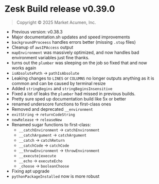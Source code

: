 # Zesk Build release v0.39.0

> Copyright &copy; 2025 Market Acumen, Inc.

- Previous version: v0.38.3
- Major documentation.sh updates and speed improvements
- `backgroundProceess` handles errors better (missing `.stop` files)
- Cleanup of `awsIPAccess` output
- `mapEnvironment` was massively optimized, and now handles bad environment variables just fine thanks.
- turns out the `plumber` was sleeping on the job so fixed that and now works again
- `isAbsolutePath` -> `pathIsAbsolute`
- Leaking changes to `LINES` or `COLUMNS` no longer outputs anything as it is common and can be caused by terminal
  resize
- Added `stringBegins` and `stringBeginsInsensitive`
- Fixed a lot of leaks the `plumber` had missed in previous builds.
- Pretty sure sped up documentation build like 5x or better
- renamed underscore functions to first-class ones
- Removed and deprecated `__environment`
- `exitString` -> `returnCodeString`
- `newRelease` -> `releaseNew`
- Renamed sugar functions to first-class:
    - `__catchEnvironment` -> `catchEnvironment`
    - `__catchArgument` -> `catchArgument`
    - `__catch` -> `catchReturn`
    - `__catchCode` -> `catchCode`
    - `__throwEnvironment` -> `throwEnvironment`
    - `__execute|execute`
    - `__echo` -> `executeEcho`
    - `_choose` -> `booleanChoose`
- Fixing apt upgrade
- `pythonPackageInstalled` now is more robust